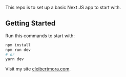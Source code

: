 This repo is to set up a basic Next JS app to start with.

## Getting Started

Run this commands to start with:

```bash
npm install
npm run dev
# or
yarn dev
```

Visit my site [cleibertmora.com](https://cleibertmora.com/).
